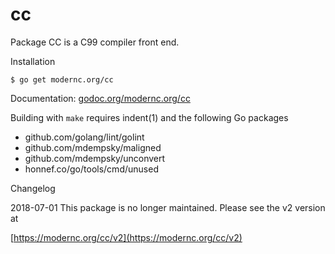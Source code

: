 # cc

Package CC is a C99 compiler front end.

Installation

    $ go get modernc.org/cc


Documentation: [godoc.org/modernc.org/cc](http://godoc.org/modernc.org/cc)


Building with `make` requires indent(1) and the following Go packages

* github.com/golang/lint/golint
* github.com/mdempsky/maligned
* github.com/mdempsky/unconvert
* honnef.co/go/tools/cmd/unused


Changelog

2018-07-01 This package is no longer maintained. Please see the v2 version at

[https://modernc.org/cc/v2](https://modernc.org/cc/v2)
